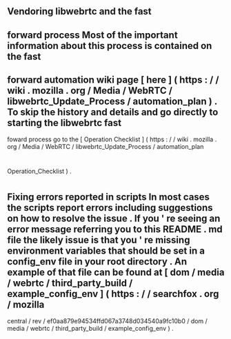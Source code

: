 #
Vendoring
libwebrtc
and
the
fast
-
forward
process
Most
of
the
important
information
about
this
process
is
contained
on
the
fast
-
forward
automation
wiki
page
[
here
]
(
https
:
/
/
wiki
.
mozilla
.
org
/
Media
/
WebRTC
/
libwebrtc_Update_Process
/
automation_plan
)
.
To
skip
the
history
and
details
and
go
directly
to
starting
the
libwebrtc
fast
-
foward
process
go
to
the
[
Operation
Checklist
]
(
https
:
/
/
wiki
.
mozilla
.
org
/
Media
/
WebRTC
/
libwebrtc_Update_Process
/
automation_plan
#
Operation_Checklist
)
.
#
Fixing
errors
reported
in
scripts
In
most
cases
the
scripts
report
errors
including
suggestions
on
how
to
resolve
the
issue
.
If
you
'
re
seeing
an
error
message
referring
you
to
this
README
.
md
file
the
likely
issue
is
that
you
'
re
missing
environment
variables
that
should
be
set
in
a
config_env
file
in
your
root
directory
.
An
example
of
that
file
can
be
found
at
[
dom
/
media
/
webrtc
/
third_party_build
/
example_config_env
]
(
https
:
/
/
searchfox
.
org
/
mozilla
-
central
/
rev
/
ef0aa879e94534ffd067a3748d034540a9fc10b0
/
dom
/
media
/
webrtc
/
third_party_build
/
example_config_env
)
.

